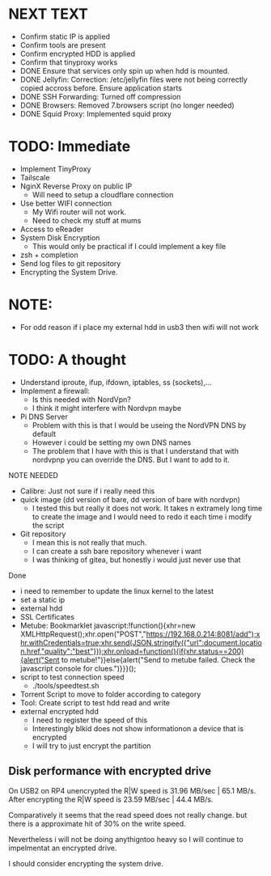 # NEXT TEXT
- Confirm static IP is applied
- Confirm tools are present
- Confirm encrypted HDD is applied
- Confirm that tinyproxy works
- DONE Ensure that services only spin up when hdd is mounted.
- DONE Jellyfin: Correction: /etc/jellyfin files were not being correctly copied accross before.  Ensure application starts
- DONE SSH Forwarding: Turned off compression
- DONE Browsers: Removed 7.browsers script (no longer needed)
- DONE Squid Proxy: Implemented squid proxy

# TODO: Immediate
- Implement TinyProxy
- Tailscale
- NginX Reverse Proxy on public IP
    * Will need to setup a cloudflare connection
- Use better WIFI connection
    - My Wifi router will not work.
    - Need to check my stuff at mums
- Access to eReader
- System Disk Encryption
    - This would only be practical if I could implement a key file
- zsh + completion
- Send log files to git repository
- Encrypting the System Drive.

# NOTE: 
- For odd reason if i place my external hdd in usb3 then wifi will not work

# TODO: A thought
- Understand iproute, ifup, ifdown, iptables, ss (sockets),...
- Implement a firewall: 
    * Is this needed with NordVpn?
    * I think it might interfere with Nordvpn maybe
- Pi DNS Server
    * Problem with this is that I would be useing the NordVPN DNS by default
    * However i could be setting my own DNS names
    * The problem that I have with this is that I understand that with nordvpnp you can override the DNS.  But I want to add to it.

NOTE NEEDED
- Calibre: Just not sure if i really need this
- quick image (dd version of bare, dd version of bare with nordvpn)
    * I tested this but really it does not work.  It takes n extramely long time to create the image and I would need to redo it each time i modify the script
- Git repository
    * I mean this is not really that much.  
    * I can create a ssh bare repository whenever i want
    * I was thinking of gitea, but honestly i would just never use that



Done
- i need to remember to update the linux kernel to the latest
- set a static ip
- external hdd
- SSL Certificates
- Metube: Bookmarklet
javascript:!function(){xhr=new XMLHttpRequest();xhr.open("POST","https://192.168.0.214:8081/add");xhr.withCredentials=true;xhr.send(JSON.stringify({"url":document.location.href,"quality":"best"}));xhr.onload=function(){if(xhr.status==200){alert("Sent to metube!")}else{alert("Send to metube failed. Check the javascript console for clues.")}}}();
- script to test connection speed
    * ./tools/speedtest.sh
- Torrent Script to move to folder according to category
- Tool: Create script to test hdd read and write
- external encrypted hdd
    * I need to register the speed of this
    * Interestingly blkid does not show informationon a device that is encrypted
    * I will try to just encrypt the partition

## Disk performance with encrypted drive

On USB2 on RP4 unencrypted the R|W speed is 31.96 MB/sec | 65.1 MB/s. After encrypting the R|W speed is 23.59 MB/sec | 44.4 MB/s. 

Comparatively it seems that the read speed does not really change.  but there is a approximate hit of 30% on the write speed.

Nevertheless i will not be doing anythigntoo heavy so I will continue to impelmentat an encrypted drive.

I should consider encrypting the system drive.
